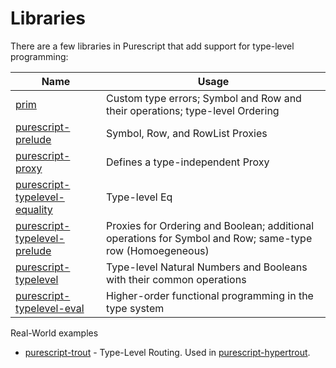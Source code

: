 # Libraries

There are a few libraries in Purescript that add support for type-level programming:

| Name | Usage |
| - | - |
| [prim](https://pursuit.purescript.org/builtins/docs/Prim) | Custom type errors; Symbol and Row and their operations; type-level Ordering
| [purescript-prelude](https://pursuit.purescript.org/packages/purescript-prelude/) | Symbol, Row, and RowList Proxies
| [purescript-proxy](https://pursuit.purescript.org/packages/purescript-proxy/) | Defines a type-independent Proxy
| [purescript-typelevel-equality](https://pursuit.purescript.org/packages/purescript-type-equality/) | Type-level Eq
| [purescript-typelevel-prelude](https://pursuit.purescript.org/packages/purescript-typelevel-prelude/) | Proxies for Ordering and Boolean; additional operations for Symbol and Row; same-type row (Homoegeneous)
| [purescript-typelevel](https://pursuit.purescript.org/packages/purescript-typelevel/) | Type-level Natural Numbers and Booleans with their common operations
| [purescript-typelevel-eval](https://pursuit.purescript.org/packages/purescript-typelevel-eval/) | Higher-order functional programming in the type system

Real-World examples
- [purescript-trout](https://github.com/owickstrom/purescript-hypertrout) -  Type-Level Routing. Used in [purescript-hypertrout](https://github.com/owickstrom/purescript-hypertrout).
